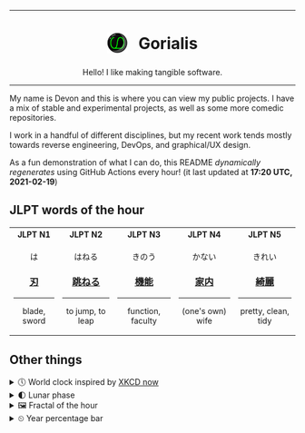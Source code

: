 ***

<h1 align="center">
<sub>
    <img src="readme/resources/avatar.png" height="36">
</sub>
&nbsp;
Gorialis
</h1>
<p align="center">
Hello! I like making tangible software.
</p>

***

My name is Devon and this is where you can view my public projects. I have a mix of stable and experimental projects, as well as some more comedic repositories.

I work in a handful of different disciplines, but my recent work tends mostly towards reverse engineering, DevOps, and graphical/UX design.

As a fun demonstration of what I can do, this README *dynamically regenerates* using GitHub Actions every hour! (it last updated at **17:20 UTC, 2021-02-19**)

<h2>JLPT words of the hour</h2>
<table>
    <tr>
        <th>JLPT N1</th>
        <th>JLPT N2</th>
        <th>JLPT N3</th>
        <th>JLPT N4</th>
        <th>JLPT N5</th>
    </tr>
    <tr>
        <td>
            <p align="center">は</p>
            <h3 align="center"><b><a href="https://jisho.org/search/%E5%88%83">刃</a></b></h3>
            <hr>
            <p align="center">blade,<wbr> sword</p>
        </td>
        <td>
            <p align="center">はねる</p>
            <h3 align="center"><b><a href="https://jisho.org/search/%E8%B7%B3%E3%81%AD%E3%82%8B">跳ねる</a></b></h3>
            <hr>
            <p align="center">to jump,<wbr> to leap</p>
        </td>
        <td>
            <p align="center">きのう</p>
            <h3 align="center"><b><a href="https://jisho.org/search/%E6%A9%9F%E8%83%BD">機能</a></b></h3>
            <hr>
            <p align="center">function,<wbr> faculty</p>
        </td>
        <td>
            <p align="center">かない</p>
            <h3 align="center"><b><a href="https://jisho.org/search/%E5%AE%B6%E5%86%85">家内</a></b></h3>
            <hr>
            <p align="center">(one's own) wife</p>
        </td>
        <td>
            <p align="center">きれい</p>
            <h3 align="center"><b><a href="https://jisho.org/search/%E7%B6%BA%E9%BA%97">綺麗</a></b></h3>
            <hr>
            <p align="center">pretty,<wbr> clean,<wbr> tidy</p>
        </td>
    </tr>
</table>

<h2>Other things</h2>
<details>
<summary>🕔  World clock inspired by <a href="https://xkcd.com/now">XKCD now</a></summary>

> <img src="generated/now.png" width="512">

</details>
<details>
<summary>🌓 Lunar phase</summary>

The moon is approximately 29.08% through its phase (First Quarter).

</details>
<details>
<summary>&#x1f5bc; Fractal of the hour</summary>

> <img src="generated/fractal.png" width="512">

</details>
<details>
<summary>&#x23f2; Year percentage bar</summary>
<pre><code>2021 [██▁▁▁▁▁▁▁▁▁▁▁▁▁▁▁▁▁▁] 13.62%</code></pre>
</details>
